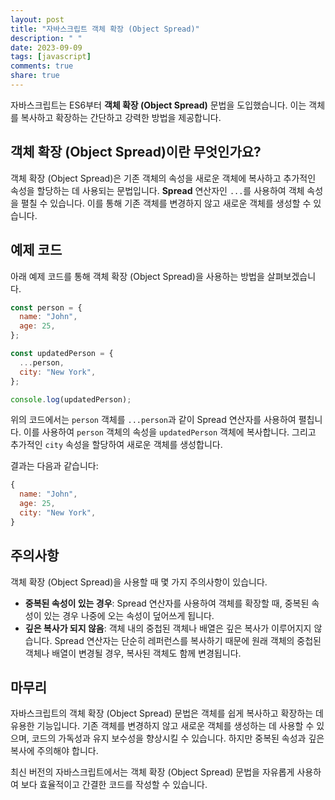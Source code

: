 ```yaml
---
layout: post
title: "자바스크립트 객체 확장 (Object Spread)"
description: " "
date: 2023-09-09
tags: [javascript]
comments: true
share: true
---
```


자바스크립트는 ES6부터 **객체 확장 (Object Spread)** 문법을 도입했습니다. 이는 객체를 복사하고 확장하는 간단하고 강력한 방법을 제공합니다.

## 객체 확장 (Object Spread)이란 무엇인가요?

객체 확장 (Object Spread)은 기존 객체의 속성을 새로운 객체에 복사하고 추가적인 속성을 할당하는 데 사용되는 문법입니다. **Spread** 연산자인 `...`를 사용하여 객체 속성을 펼칠 수 있습니다. 이를 통해 기존 객체를 변경하지 않고 새로운 객체를 생성할 수 있습니다.

## 예제 코드

아래 예제 코드를 통해 객체 확장 (Object Spread)을 사용하는 방법을 살펴보겠습니다.

```javascript
const person = {
  name: "John",
  age: 25,
};

const updatedPerson = {
  ...person,
  city: "New York",
};

console.log(updatedPerson);
```

위의 코드에서는 `person` 객체를 `...person`과 같이 Spread 연산자를 사용하여 펼칩니다. 이를 사용하여 `person` 객체의 속성을 `updatedPerson` 객체에 복사합니다. 그리고 추가적인 `city` 속성을 할당하여 새로운 객체를 생성합니다.

결과는 다음과 같습니다:

```javascript
{
  name: "John",
  age: 25,
  city: "New York",
}
```

## 주의사항

객체 확장 (Object Spread)을 사용할 때 몇 가지 주의사항이 있습니다.

- **중복된 속성이 있는 경우**: Spread 연산자를 사용하여 객체를 확장할 때, 중복된 속성이 있는 경우 나중에 오는 속성이 덮어쓰게 됩니다.
- **깊은 복사가 되지 않음**: 객체 내의 중첩된 객체나 배열은 깊은 복사가 이루어지지 않습니다. Spread 연산자는 단순히 레퍼런스를 복사하기 때문에 원래 객체의 중첩된 객체나 배열이 변경될 경우, 복사된 객체도 함께 변경됩니다.

## 마무리

자바스크립트의 객체 확장 (Object Spread) 문법은 객체를 쉽게 복사하고 확장하는 데 유용한 기능입니다. 기존 객체를 변경하지 않고 새로운 객체를 생성하는 데 사용할 수 있으며, 코드의 가독성과 유지 보수성을 향상시킬 수 있습니다. 하지만 중복된 속성과 깊은 복사에 주의해야 합니다.

최신 버전의 자바스크립트에서는 객체 확장 (Object Spread) 문법을 자유롭게 사용하여 보다 효율적이고 간결한 코드를 작성할 수 있습니다.